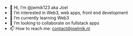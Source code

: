 - 👋 Hi, I’m @jwmik123 aka Joel
- 👀 I’m interested in Web3, web apps, front end development
- 🌱 I’m currently learning Web3
- 💞️ I’m looking to collaborate on fullstack apps
- 📫 How to reach me: contact@joelmik.nl

<!---
jwmik123/jwmik123 is a ✨ special ✨ repository because its `README.md` (this file) appears on your GitHub profile.
You can click the Preview link to take a look at your changes.
--->
